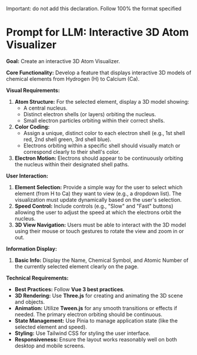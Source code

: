 Important: do not add <?xml version="1.0" encoding="UTF-8"?> this declaration. Follow 100% the format specified


# Prompt for LLM: Interactive 3D Atom Visualizer

**Goal:** Create an interactive 3D Atom Visualizer.

**Core Functionality:**
Develop a feature that displays interactive 3D models of chemical elements from Hydrogen (H) to Calcium (Ca).

**Visual Requirements:**

1.  **Atom Structure:** For the selected element, display a 3D model showing:
    *   A central nucleus.
    *   Distinct electron shells (or layers) orbiting the nucleus.
    *   Small electron particles orbiting within their correct shells.
2.  **Color Coding:**
    *   Assign a unique, distinct color to each electron shell (e.g., 1st shell red, 2nd shell green, 3rd shell blue).
    *   Electrons orbiting within a specific shell should visually match or correspond clearly to their shell's color.
3.  **Electron Motion:** Electrons should appear to be continuously orbiting the nucleus within their designated shell paths.

**User Interaction:**

1.  **Element Selection:** Provide a simple way for the user to select which element (from H to Ca) they want to view (e.g., a dropdown list). The visualization must update dynamically based on the user's selection.
2.  **Speed Control:** Include controls (e.g., "Slow" and "Fast" buttons) allowing the user to adjust the speed at which the electrons orbit the nucleus.
3.  **3D View Navigation:** Users must be able to interact with the 3D model using their mouse or touch gestures to rotate the view and zoom in or out.

**Information Display:**

1.  **Basic Info:** Display the Name, Chemical Symbol, and Atomic Number of the currently selected element clearly on the page.

**Technical Requirements:**

*   **Best Practices:** Follow **Vue 3 best practices**.
*   **3D Rendering:** Use **Three.js** for creating and animating the 3D scene and objects.
*   **Animation:** Utilize **Tween.js** for any smooth transitions or effects if needed. The primary electron orbiting should be continuous.
*   **State Management:** Use Pinia to manage application state (like the selected element and speed).
*   **Styling:** Use Tailwind CSS for styling the user interface.
*   **Responsiveness:** Ensure the layout works reasonably well on both desktop and mobile screens.
